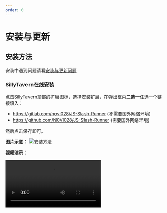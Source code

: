 ```yaml
---
order: 0
---
```


# 安装与更新

## 安装方法

安装中遇到问题请看[安装与更新问题](./常见问题/安装与更新问题.md)

### SillyTavern在线安装

点击SillyTavern顶部的扩展图标，选择安装扩展，在弹出框内**二选一**任选一个链接填入：

- <https://gitlab.com/novi028/JS-Slash-Runner> (不需要国外网络环境)
- <https://github.com/N0VI028/JS-Slash-Runner> (需要国外网络环境)

然后点击保存即可。

**图片示意：**
![安装方法](/安装方法.jpg)

**视频演示：**

<video src="https://gitgud.io/StageDog/tavern_resource/-/raw/main/src/酒馆助手/安装方法.mp4" type="video/mp4" controls />

### 手动安装

1. 确保为国外网络环境
2. 访问 [N0VI028/JS-Slash-Runner](https://github.com/N0VI028/JS-Slash-Runner)
3. 点击页面右上角绿色按钮 `Code` ，选择 `Download ZIP` 下载压缩包
4. 解压并重命名为 `JS-Slash-Runner`
5. 移动到相应的扩展目录。

- 如果想要为酒馆所有用户安装， 移动到`SillyTavern/public/scripts/extensions/third-party` 目录
- 如果想为指定用户安装， 移动到`SillyTavern/data/default-user/extensions` 目录 (酒馆多用户使用者请将 default-user 替换为实际用户名)

:::warning

- 酒馆助手要求 SillyTavern 版本在 1.12.10 及其以上才能使用。
- 手动安装的扩展无法自动检查更新

:::

## 更新方法

更新中遇到问题请看[安装与更新问题](./常见问题/安装与更新问题.md)

### SillyTavern扩展管理器更新

点击SillyTavern顶部的扩展图标，选择管理扩展，在弹出框的最下方，若有新版本更新，名称会显示绿色，并显示更新按钮。

<img src="/更新方法1.jpg" width="50%" alt="更新方法1">
<img src="/更新方法2.jpg" width="50%" alt="更新方法2">

### 扩展内更新

点击“扩展界面-主设置”中的“更新”按钮更新。

<img src="/扩展内更新.jpg" width="50%" alt="扩展内更新">